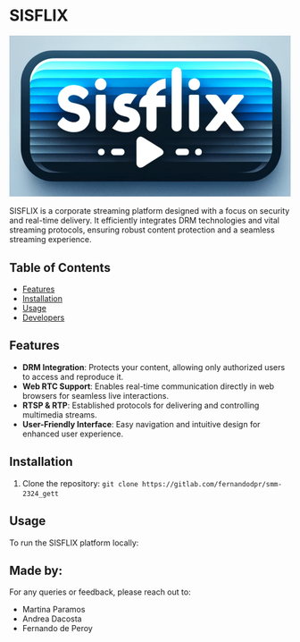 # SISFLIX
![Logotipo SISFLIX](sisflixlogo.png)

SISFLIX is a corporate streaming platform designed with a focus on security and real-time delivery. It efficiently integrates DRM technologies and vital streaming protocols, ensuring robust content protection and a seamless streaming experience.

## Table of Contents

- [Features](#features)
- [Installation](#installation)
- [Usage](#usage)
- [Developers](#made-by)

## Features

- **DRM Integration**: Protects your content, allowing only authorized users to access and reproduce it.
- **Web RTC Support**: Enables real-time communication directly in web browsers for seamless live interactions.
- **RTSP & RTP**: Established protocols for delivering and controlling multimedia streams.
- **User-Friendly Interface**: Easy navigation and intuitive design for enhanced user experience.

## Installation

1. Clone the repository:
`git clone https://gitlab.com/fernandodpr/smm-2324_gett`


## Usage
To run the SISFLIX platform locally:

## Made by:
For any queries or feedback, please reach out to:
- Martina Paramos
- Andrea Dacosta
- Fernando de Peroy
